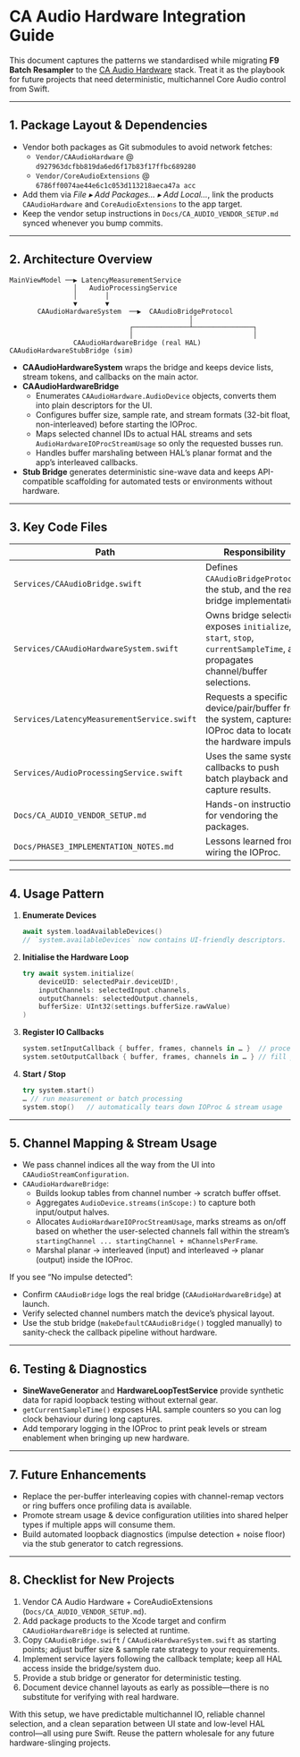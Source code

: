 # CA Audio Hardware Integration Guide

This document captures the patterns we standardised while migrating **F9 Batch Resampler** to the [CA Audio Hardware](https://github.com/sbooth/CAAudioHardware) stack. Treat it as the playbook for future projects that need deterministic, multichannel Core Audio control from Swift.

---

## 1. Package Layout & Dependencies

- Vendor both packages as Git submodules to avoid network fetches:
  - `Vendor/CAAudioHardware` @ `d927963dcfbb819da6ed6f17b83f17ffbc689280`
  - `Vendor/CoreAudioExtensions` @ `6786ff0074ae44e6c1c053d113218aeca47a acc`
- Add them via *File ▸ Add Packages… ▸ Add Local…*, link the products `CAAudioHardware` and `CoreAudioExtensions` to the app target.
- Keep the vendor setup instructions in `Docs/CA_AUDIO_VENDOR_SETUP.md` synced whenever you bump commits.

---

## 2. Architecture Overview

```
MainViewModel ──▶ LatencyMeasurementService
                │   AudioProcessingService
                │       │
                ▼       ▼
       CAAudioHardwareSystem  ──▶  CAAudioBridgeProtocol
                                             │
                              ┌──────────────┴───────────────┐
                              │                              │
                CAAudioHardwareBridge (real HAL)   CAAudioHardwareStubBridge (sim)
```

- **CAAudioHardwareSystem** wraps the bridge and keeps device lists, stream tokens, and callbacks on the main actor.
- **CAAudioHardwareBridge**
  - Enumerates `CAAudioHardware.AudioDevice` objects, converts them into plain descriptors for the UI.
  - Configures buffer size, sample rate, and stream formats (32-bit float, non-interleaved) before starting the IOProc.
  - Maps selected channel IDs to actual HAL streams and sets `AudioHardwareIOProcStreamUsage` so only the requested busses run.
  - Handles buffer marshaling between HAL’s planar format and the app’s interleaved callbacks.
- **Stub Bridge** generates deterministic sine-wave data and keeps API-compatible scaffolding for automated tests or environments without hardware.

---

## 3. Key Code Files

| Path | Responsibility |
| ---- | -------------- |
| `Services/CAAudioBridge.swift` | Defines `CAAudioBridgeProtocol`, the stub, and the real bridge implementation. |
| `Services/CAAudioHardwareSystem.swift` | Owns bridge selection, exposes `initialize`, `start`, `stop`, `currentSampleTime`, and propagates channel/buffer selections. |
| `Services/LatencyMeasurementService.swift` | Requests a specific device/pair/buffer from the system, captures IOProc data to locate the hardware impulse. |
| `Services/AudioProcessingService.swift` | Uses the same system callbacks to push batch playback and capture results. |
| `Docs/CA_AUDIO_VENDOR_SETUP.md` | Hands-on instructions for vendoring the packages. |
| `Docs/PHASE3_IMPLEMENTATION_NOTES.md` | Lessons learned from wiring the IOProc. |

---

## 4. Usage Pattern

1. **Enumerate Devices**
   ```swift
   await system.loadAvailableDevices()
   // `system.availableDevices` now contains UI-friendly descriptors.
   ```

2. **Initialise the Hardware Loop**
   ```swift
   try await system.initialize(
       deviceUID: selectedPair.deviceUID!,
       inputChannels: selectedInput.channels,
       outputChannels: selectedOutput.channels,
       bufferSize: UInt32(settings.bufferSize.rawValue)
   )
   ```

3. **Register IO Callbacks**
   ```swift
   system.setInputCallback { buffer, frames, channels in … }  // process hardware return
   system.setOutputCallback { buffer, frames, channels in … } // fill playback payload
   ```

4. **Start / Stop**
   ```swift
   try system.start()
   … // run measurement or batch processing
   system.stop()   // automatically tears down IOProc & stream usage
   ```

---

## 5. Channel Mapping & Stream Usage

- We pass channel indices all the way from the UI into `CAAudioStreamConfiguration`.
- `CAAudioHardwareBridge`:
  - Builds lookup tables from channel number → scratch buffer offset.
  - Aggregates `AudioDevice.streams(inScope:)` to capture both input/output halves.
  - Allocates `AudioHardwareIOProcStreamUsage`, marks streams as on/off based on whether the user-selected channels fall within the stream’s `startingChannel ... startingChannel + mChannelsPerFrame`.
  - Marshal planar → interleaved (input) and interleaved → planar (output) inside the IOProc.

If you see “No impulse detected”:
- Confirm `CAAudioBridge` logs the real bridge (`CAAudioHardwareBridge`) at launch.
- Verify selected channel numbers match the device’s physical layout.
- Use the stub bridge (`makeDefaultCAAudioBridge()` toggled manually) to sanity-check the callback pipeline without hardware.

---

## 6. Testing & Diagnostics

- **SineWaveGenerator** and **HardwareLoopTestService** provide synthetic data for rapid loopback testing without external gear.
- `getCurrentSampleTime()` exposes HAL sample counters so you can log clock behaviour during long captures.
- Add temporary logging in the IOProc to print peak levels or stream enablement when bringing up new hardware.

---

## 7. Future Enhancements

- Replace the per-buffer interleaving copies with channel-remap vectors or ring buffers once profiling data is available.
- Promote stream usage & device configuration utilities into shared helper types if multiple apps will consume them.
- Build automated loopback diagnostics (impulse detection + noise floor) via the stub generator to catch regressions.

---

## 8. Checklist for New Projects

1. Vendor CA Audio Hardware + CoreAudioExtensions (`Docs/CA_AUDIO_VENDOR_SETUP.md`).
2. Add package products to the Xcode target and confirm `CAAudioHardwareBridge` is selected at runtime.
3. Copy `CAAudioBridge.swift` / `CAAudioHardwareSystem.swift` as starting points; adjust buffer size & sample rate strategy to your requirements.
4. Implement service layers following the callback template; keep all HAL access inside the bridge/system duo.
5. Provide a stub bridge or generator for deterministic testing.
6. Document device channel layouts as early as possible—there is no substitute for verifying with real hardware.

With this setup, we have predictable multichannel IO, reliable channel selection, and a clean separation between UI state and low-level HAL control—all using pure Swift. Reuse the pattern wholesale for any future hardware-slinging projects.
